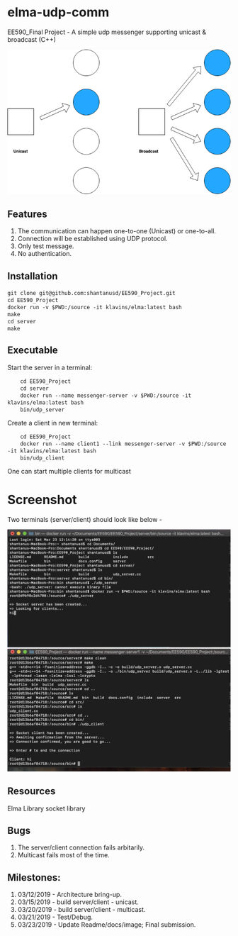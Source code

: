 # elma-udp-comm
EE590_Final Project - A simple udp messenger supporting unicast & broadcast (C++)

![Screenshot](images/diagram.png)

Features
---
1. The communication can happen one-to-one (Unicast) or one-to-all.
2. Connection will be established using UDP protocol.
3. Only test message.
4. No authentication.

Installation
---

    git clone git@github.com:shantanusd/EE590_Project.git
    cd EE590_Project
    docker run -v $PWD:/source -it klavins/elma:latest bash
    make
    cd server
    make
    

Executable 
---

Start the server in a terminal:
```
    cd EE590_Project
    cd server
    docker run --name messenger-server -v $PWD:/source -it klavins/elma:latest bash
    bin/udp_server
```

Create a client in new terminal:
```
    cd EE590_Project
    docker run --name client1 --link messenger-server -v $PWD:/source -it klavins/elma:latest bash
    bin/udp_client
```


One can start multiple clients for multicast

Screenshot
===

Two terminals (server/client) should look like below - 

![Screenshot](images/udp_server.PNG)
![Screenshot](images/udp_client.PNG)

Resources
---
Elma Library
socket library

Bugs
---
1. The server/client connection fails arbitarily.
2. Multicast fails most of the time.

Milestones:
---
1. 03/12/2019 - Architecture bring-up.
2. 03/15/2019 - build server/client - unicast. 
3. 03/20/2019 - build server/client - multicast. 
4. 03/21/2019 - Test/Debug.
5. 03/23/2019 - Update Readme/docs/image; Final submission.
